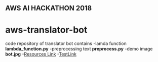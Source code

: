 ## AWS AI HACKATHON 2018
# aws-translator-bot
code repository of translator bot
contains
-lamda function **lambda_function.py**
-preprocessing text **preprocess.py**
-demo image **bot.jpg**
-[Resources Link](https://aws.amazon.com/blogs/machine-learning/create-a-translator-chatbot-using-amazon-translate-and-amazon-lex/?nc1=b_rp)
-[TestLink](https://lex-web-ui-codebuilddeploy-7xddcl3ui-webappbucket-5qcf0anw0jlj.s3.amazonaws.com/index.html)
